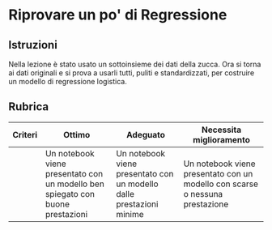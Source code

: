 # Riprovare un po' di Regressione

## Istruzioni

Nella lezione è stato usato un sottoinsieme dei dati della zucca. Ora si torna ai dati originali e si prova a usarli tutti, puliti e standardizzati, per costruire un modello di regressione logistica.
## Rubrica

| Criteri | Ottimo | Adeguato | Necessita miglioramento |
| -------- | ----------------------------------------------------------------------- | ------------------------------------------------------------ | ----------------------------------------------------------- |
|          | Un notebook viene presentato con un modello ben spiegato con buone prestazioni | Un notebook viene presentato con un modello dalle prestazioni minime | Un notebook viene presentato con un modello con scarse  o nessuna prestazione |
